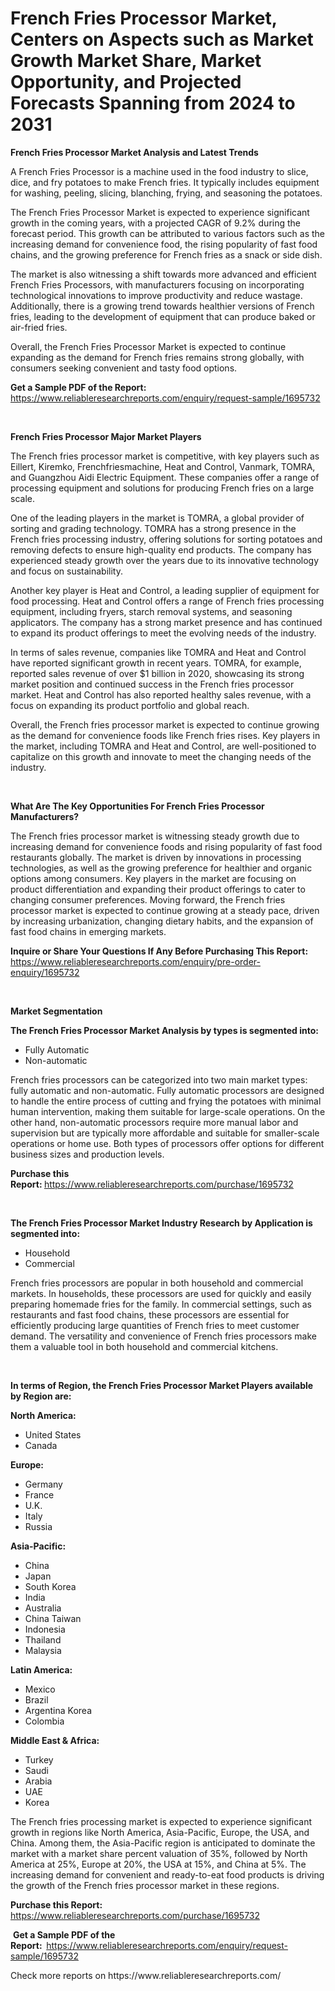 <p><h1>French Fries Processor Market, Centers on Aspects such as Market Growth Market Share, Market Opportunity, and Projected Forecasts Spanning from 2024 to 2031</h1></p><p><strong>French Fries Processor Market Analysis and Latest Trends</strong></p>
<p><p>A French Fries Processor is a machine used in the food industry to slice, dice, and fry potatoes to make French fries. It typically includes equipment for washing, peeling, slicing, blanching, frying, and seasoning the potatoes.</p><p>The French Fries Processor Market is expected to experience significant growth in the coming years, with a projected CAGR of 9.2% during the forecast period. This growth can be attributed to various factors such as the increasing demand for convenience food, the rising popularity of fast food chains, and the growing preference for French fries as a snack or side dish.</p><p>The market is also witnessing a shift towards more advanced and efficient French Fries Processors, with manufacturers focusing on incorporating technological innovations to improve productivity and reduce wastage. Additionally, there is a growing trend towards healthier versions of French fries, leading to the development of equipment that can produce baked or air-fried fries.</p><p>Overall, the French Fries Processor Market is expected to continue expanding as the demand for French fries remains strong globally, with consumers seeking convenient and tasty food options.</p></p>
<p><strong>Get a Sample PDF of the Report:&nbsp;</strong> <a href="https://www.reliableresearchreports.com/enquiry/request-sample/1695732">https://www.reliableresearchreports.com/enquiry/request-sample/1695732</a></p>
<p>&nbsp;</p>
<p><strong>French Fries Processor Major Market Players</strong></p>
<p><p>The French fries processor market is competitive, with key players such as Eillert, Kiremko, Frenchfriesmachine, Heat and Control, Vanmark, TOMRA, and Guangzhou Aidi Electric Equipment. These companies offer a range of processing equipment and solutions for producing French fries on a large scale.</p><p>One of the leading players in the market is TOMRA, a global provider of sorting and grading technology. TOMRA has a strong presence in the French fries processing industry, offering solutions for sorting potatoes and removing defects to ensure high-quality end products. The company has experienced steady growth over the years due to its innovative technology and focus on sustainability.</p><p>Another key player is Heat and Control, a leading supplier of equipment for food processing. Heat and Control offers a range of French fries processing equipment, including fryers, starch removal systems, and seasoning applicators. The company has a strong market presence and has continued to expand its product offerings to meet the evolving needs of the industry.</p><p>In terms of sales revenue, companies like TOMRA and Heat and Control have reported significant growth in recent years. TOMRA, for example, reported sales revenue of over $1 billion in 2020, showcasing its strong market position and continued success in the French fries processor market. Heat and Control has also reported healthy sales revenue, with a focus on expanding its product portfolio and global reach.</p><p>Overall, the French fries processor market is expected to continue growing as the demand for convenience foods like French fries rises. Key players in the market, including TOMRA and Heat and Control, are well-positioned to capitalize on this growth and innovate to meet the changing needs of the industry.</p></p>
<p>&nbsp;</p>
<p><strong>What Are The Key Opportunities For French Fries Processor Manufacturers?</strong></p>
<p><p>The French fries processor market is witnessing steady growth due to increasing demand for convenience foods and rising popularity of fast food restaurants globally. The market is driven by innovations in processing technologies, as well as the growing preference for healthier and organic options among consumers. Key players in the market are focusing on product differentiation and expanding their product offerings to cater to changing consumer preferences. Moving forward, the French fries processor market is expected to continue growing at a steady pace, driven by increasing urbanization, changing dietary habits, and the expansion of fast food chains in emerging markets.</p></p>
<p><strong>Inquire or Share Your Questions If Any Before Purchasing This Report:</strong> <a href="https://www.reliableresearchreports.com/enquiry/pre-order-enquiry/1695732">https://www.reliableresearchreports.com/enquiry/pre-order-enquiry/1695732</a></p>
<p>&nbsp;</p>
<p><strong>Market Segmentation</strong></p>
<p><strong>The French Fries Processor Market Analysis by types is segmented into:</strong></p>
<p><ul><li>Fully Automatic</li><li>Non-automatic</li></ul></p>
<p><p>French fries processors can be categorized into two main market types: fully automatic and non-automatic. Fully automatic processors are designed to handle the entire process of cutting and frying the potatoes with minimal human intervention, making them suitable for large-scale operations. On the other hand, non-automatic processors require more manual labor and supervision but are typically more affordable and suitable for smaller-scale operations or home use. Both types of processors offer options for different business sizes and production levels.</p></p>
<p><strong>Purchase this Report:&nbsp;</strong><a href="https://www.reliableresearchreports.com/purchase/1695732">https://www.reliableresearchreports.com/purchase/1695732</a></p>
<p>&nbsp;</p>
<p><strong>The French Fries Processor Market Industry Research by Application is segmented into:</strong></p>
<p><ul><li>Household</li><li>Commercial</li></ul></p>
<p><p>French fries processors are popular in both household and commercial markets. In households, these processors are used for quickly and easily preparing homemade fries for the family. In commercial settings, such as restaurants and fast food chains, these processors are essential for efficiently producing large quantities of French fries to meet customer demand. The versatility and convenience of French fries processors make them a valuable tool in both household and commercial kitchens.</p></p>
<p>&nbsp;</p>
<p><strong>In terms of Region, the French Fries Processor Market Players available by Region are:</strong></p>
<p>
    <p> <strong> North America: </strong>
        <ul>
            <li>United States</li>
            <li>Canada</li>
        </ul>
        </p> 
    <p> <strong> Europe: </strong>
        <ul>
            <li>Germany</li>
            <li>France</li>
            <li>U.K.</li>
            <li>Italy</li>
            <li>Russia</li>
        </ul>
        </p> 
    <p> <strong> Asia-Pacific: </strong>
        <ul>
            <li>China</li>
            <li>Japan</li>
            <li>South Korea</li>
            <li>India</li>
            <li>Australia</li>
            <li>China Taiwan</li>
            <li>Indonesia</li>
            <li>Thailand</li>
            <li>Malaysia</li>
        </ul>
        </p> 
    <p> <strong> Latin America: </strong>
        <ul>
            <li>Mexico</li>
            <li>Brazil</li>
            <li>Argentina Korea</li>
            <li>Colombia</li>
        </ul>
        </p> 
    <p> <strong> Middle East & Africa: </strong>
        <ul>
            <li>Turkey</li>
            <li>Saudi</li>
            <li>Arabia</li>
            <li>UAE</li>
            <li>Korea</li>
        </ul>
    </p>
    </p>
<p><p>The French fries processing market is expected to experience significant growth in regions like North America, Asia-Pacific, Europe, the USA, and China. Among them, the Asia-Pacific region is anticipated to dominate the market with a market share percent valuation of 35%, followed by North America at 25%, Europe at 20%, the USA at 15%, and China at 5%. The increasing demand for convenient and ready-to-eat food products is driving the growth of the French fries processor market in these regions.</p></p>
<p><strong>Purchase this Report: </strong><a href="https://www.reliableresearchreports.com/purchase/1695732">https://www.reliableresearchreports.com/purchase/1695732</a></p>
<p>&nbsp;<strong>Get a Sample PDF of the Report:&nbsp;&nbsp;</strong><a href="https://www.reliableresearchreports.com/enquiry/request-sample/1695732">https://www.reliableresearchreports.com/enquiry/request-sample/1695732</a></p>
<p><strong></strong></p>
<p>Check more reports on https://www.reliableresearchreports.com/</p>
